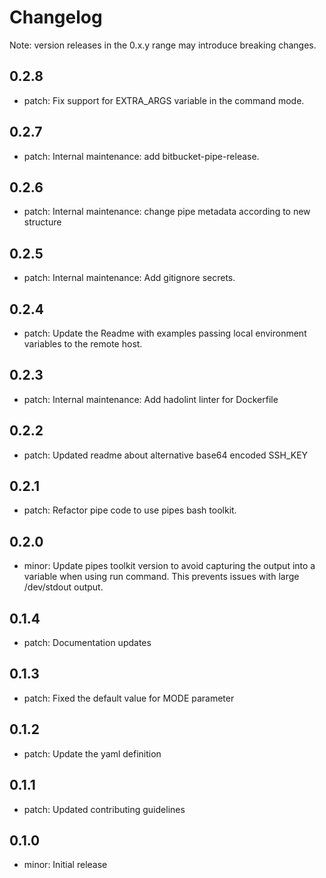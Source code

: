 # Changelog
Note: version releases in the 0.x.y range may introduce breaking changes.

## 0.2.8

- patch: Fix support for EXTRA_ARGS variable in the command mode.

## 0.2.7

- patch: Internal maintenance: add bitbucket-pipe-release.

## 0.2.6

- patch: Internal maintenance: change pipe metadata according to new structure

## 0.2.5

- patch: Internal maintenance: Add gitignore secrets.

## 0.2.4

- patch: Update the Readme with examples passing local environment variables to the remote host.

## 0.2.3

- patch: Internal maintenance: Add hadolint linter for Dockerfile

## 0.2.2

- patch: Updated readme about alternative base64 encoded SSH_KEY

## 0.2.1

- patch: Refactor pipe code to use pipes bash toolkit.

## 0.2.0

- minor: Update pipes toolkit version to avoid capturing the output into a variable when using run command. This prevents issues with large /dev/stdout output.

## 0.1.4

- patch: Documentation updates

## 0.1.3

- patch: Fixed the default value for MODE parameter

## 0.1.2

- patch: Update the yaml definition

## 0.1.1

- patch: Updated contributing guidelines

## 0.1.0

- minor: Initial release

